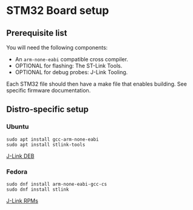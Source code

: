 
# STM32 Board setup

## Prerequisite list

You will need the following components:

 - An `arm-none-eabi` compatible cross compiler.
 - OPTIONAL for flashing: The ST-Link Tools.
 - OPTIONAL for debug probes: J-Link Tooling.

Each STM32 file should then have a make file that enables building. 
See specific firmware documentation.

## Distro-specific setup

### Ubuntu

```
sudo apt install gcc-arm-none-eabi
sudo apt install stlink-tools
```

[J-Link DEB][jlink]

### Fedora

```
sudo dnf install arm-none-eabi-gcc-cs
sudo dnf install stlink
```

[J-Link RPMs][jlink]


   [jlink]: https://www.segger.com/downloads/jlink/#J-LinkSoftwareAndDocumentationPack
